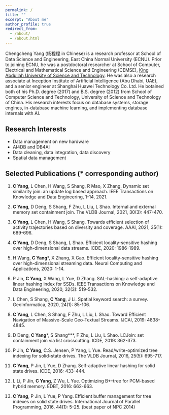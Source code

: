 ```yaml
---
permalink: /
title: ""
excerpt: "About me"
author_profile: true
redirect_from: 
  - /about/
  - /about.html
---
```


Chengcheng Yang (杨程程 in Chinese) is a research professor at School of Data Science and Engineering, East China Normal University (ECNU). Prior to joining ECNU, he was a postdoctoral researcher at School of Computer, Electrical and Mathematical Science and Engineering (CEMSE), [King Abdullah University of Science and Technology](https://www.kaust.edu.sa/en). He was also a research associate at Inception Institute of Artificial Intelligence (Abu Dhabi, UAE), and a senior engineer at Shanghai Huawei Technology Co. Ltd. He botained both of his Ph.D. degree (2017) and B.S. degree (2012) from School of Computer Science and Technology, University of Science and Technology of China. His research interests focus on database systems, storage engines, in-database machine learning, and implementing database internals with AI. 

Research Interests
------
* Data management on new hardware
* AI4DB and DB4AI
* Data cleaning, data integration, data discovery
* Spatial data management

Selected Publications (* corresponding author)
------
1. **C Yang**, L Chen, H Wang, S Shang, R Mao, X Zhang. Dynamic set similarity join: an update log based approach. IEEE Transactions on Knowledge and Data Engineering, 1-14, 2021.

2. **C Yang**, D Deng, S Shang, F Zhu, L Liu, L Shao. Internal and external memory set containment join. The VLDB Journal, 2021, 30(3): 447-470.

3. **C Yang**, L Chen, H Wang, S Shang. Towards efficient selection of activity trajectories based on diversity and coverage. AAAI, 2021, 35(1): 689-696.

4. **C Yang**, D Deng, S Shang, L Shao. Efficient locality-sensitive hashing over high-dimensional data streams. ICDE, 2020: 1986-1989.

5. H Wang, **C Yang***, X Zhang, X Gao. Efficient locality-sensitive hashing over high-dimensional streaming data. Neural Computing and Applications, 2020: 1-14.

6. P Jin, **C Yang**, X Wang, L Yue, D Zhang. SAL-hashing: a self-adaptive linear hashing index for SSDs. IEEE Transactions on Knowledge and Data Engineering, 2020, 32(3): 519-532.

7. L Chen, S Shang, **C Yang**, J Li. Spatial keyword search: a survey. GeoInformatica, 2020, 24(1): 85-106.

8. **C Yang**, L Chen, S Shang, F Zhu, L Liu, L Shao. Toward Efficient Navigation of Massive-Scale Geo-Textual Streams. IJCAI, 2019: 4838-4845.

9. D Deng, **C Yang***, S Shang***, F Zhu, L Liu, L Shao. LCJoin: set containment join via list crosscutting. ICDE, 2019: 362-373.

10. P Jin, **C Yang**, C.S. Jensen, P Yang, L Yue. Read/write-optimized tree indexing for solid-state drives. The VLDB Journal, 2016, 25(5): 695-717.

11. **C Yang**, P Jin, L Yue, D Zhang. Self-adaptive linear hashing for solid state drives. ICDE, 2016: 433-444.

12. L Li, P Jin, **C Yang**, Z Wu, L Yue. Optimizing B+-tree for PCM-based hybrid memory. EDBT, 2016: 662-663.

13. **C Yang**, P Jin, L Yue, P Yang. Efficient buffer management for tree indexes on solid state drives. International Journal of Parallel Programming, 2016, 44(1): 5-25. (best paper of NPC 2014)
